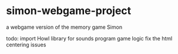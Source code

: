 # simon-webgame-project

a webgame version of the memory game Simon

todo:
import Howl library for sounds
program game logic
fix the html centering issues
